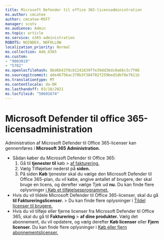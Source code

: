 ```yaml
---
title: Microsoft Defender til office 365-licensadministration
ms.author: cmcatee
author: cmcatee-MSFT
manager: scotv
ms.audience: Admin
ms.topic: article
ms.service: o365-administration
ROBOTS: NOINDEX, NOFOLLOW
localization_priority: Normal
ms.collection: Adm_O365
ms.custom:
- "9003019"
- "5782"
ms.openlocfilehash: 8bd6b4378c81241839ffe39dd36dc0a66c5c7f06
ms.sourcegitcommit: dde46756ac370b3f384702f259bed1dbf8e7611b
ms.translationtype: MT
ms.contentlocale: da-DK
ms.lasthandoff: 03/10/2021
ms.locfileid: "50601674"
---
```

# <a name="microsoft-defender-for-office-365-license-management"></a>Microsoft Defender til office 365-licensadministration

Administration af Microsoft Defender til Office 365-licenser kan gennemføres i **Microsoft 365 Administration.**

- Sådan køber du Microsoft Defender til Office 365:
    1. Gå til **tjenester til** køb  >  [af fakturering.](https://go.microsoft.com/fwlink/p/?linkid=868433)
    2. Vælg Tilføjelser nederst på **siden.**
    3. På siden **Køb** tjenester skal du vælge den Microsoft Defender til Office 365-plan, du vil købe, angive antallet af brugere, der skal bruge en licens, og derefter vælge Tjek ud **nu.** Du kan finde flere oplysninger [i Køb et tilføjelsesprogrammet.](https://docs.microsoft.com/microsoft-365/commerce/buy-or-edit-an-add-on)
- Hvis du vil tildele Microsoft Defender til Office 365-licenser, skal du gå **til Faktureringslicenser.**  >   Du kan finde flere oplysninger i [Tildel licenser til brugere.](https://docs.microsoft.com/microsoft-365/admin/manage/assign-licenses-to-users)
- Hvis du vil tilføje eller fjerne licenser fra Microsoft Defender til Office 365, skal du gå til **Fakturering**  >  **af dine produkter.** Vælg det abonnement, du vil opdatere, og vælg derefter **Køb licenser** eller **Fjern licenser.** Du kan finde flere oplysninger i [Køb eller fjern abonnementslicenser.](https://docs.microsoft.com/microsoft-365/commerce/licenses/buy-licenses)
